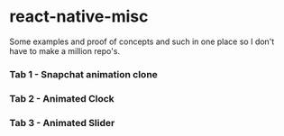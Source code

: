 # react-native-misc
Some examples and proof of concepts and such in one place so I don't have to make a million repo's.

### Tab 1 - Snapchat animation clone

### Tab 2 - Animated Clock

### Tab 3 - Animated Slider
